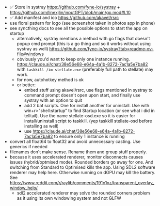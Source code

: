 - ✅ Store in systray https://github.com/fyne-io/systray + https://github.com/linexjlin/inputGPT/blob/main/go.mod#L10 
- ✅ Add manifest and ico https://github.com/akavel/rsrc
- use floral pattern for logo (see screenshot taken in photos app in phone)
- see syncthing docs to see all the possible options to start the app on startup
  - alternatively, systray mentions a method with go flags that doesn't popup cmd prompt (this is a go thing and so it works without using systray as well) https://github.com/fyne-io/systray?tab=readme-ov-file#windows
  - obviously you'd want to keep only one instance running. https://claude.ai/chat/38e56e68-e64a-4a1b-8272-7ac1a5e7ba82 with `taskkill /im stellate.exe` (preferably full path to stellate) may work.
  - for now, autohotkey method is ok 
  - or better:
    - embed stuff using akavel/rsrc, use flags mentioned in systray to command prompt doesn't open upon start, and finally use systray with an option to quit
    - add 2 bat scripts. One for install another for uninstall. Use with win+r>"shell:startup" to find Startup location (or see what i did in telltail). Use the name stellate-osd.exe so it is easier for install/uninstall script to taskkill. (yep taskkill stellate-osd before installing as well)
    - use https://claude.ai/chat/38e56e68-e64a-4a1b-8272-7ac1a5e7ba82 to ensure only 1 instance is running
- convert all float64 to float32 and avoid unnecessary casting. Use generics if needed
- filenames don't make sense. Rename them and group stuff properly.
- because it uses accelerated renderer, monitor disconnects causes issues (hybrid/optmised mode). Rounded borders go away for one. And switching from Standard to Optimised kills the app. Using SDL2 software renderer may help here. Otherwise running on dGPU may kill the battery. See https://www.reddit.com/r/raylib/comments/191o1xz/transparent_overlay_window_help/
  - sdl2 accelerated renderer may solve the rounded corners problem as it using its own windowing system and not GLFW
